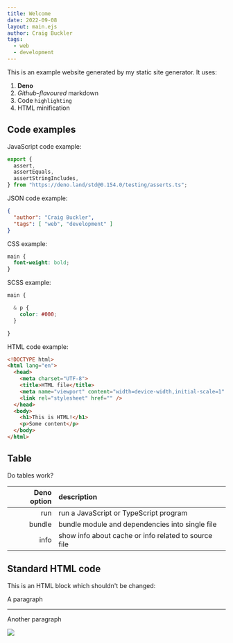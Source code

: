 ```yaml
---
title: Welcome
date: 2022-09-08
layout: main.ejs
author: Craig Buckler
tags:
  - web
  - development
---
```


This is an example website generated by my static site generator. It uses:

1. **Deno**
1. *Github-flavoured* markdown
1. Code `highlighting`
1. HTML minification

## Code examples

JavaScript code example:

```js
export {
  assert,
  assertEquals,
  assertStringIncludes,
} from "https://deno.land/std@0.154.0/testing/asserts.ts";
```

JSON code example:

```json
{
  "author": "Craig Buckler",
  "tags": [ "web", "development" ]
}
```

CSS example:

```css
main {
  font-weight: bold;
}
```

SCSS example:

```scss
main {

  & p {
    color: #000;
  }

}
```

HTML code example:

```html
<!DOCTYPE html>
<html lang="en">
  <head>
    <meta charset="UTF-8">
    <title>HTML file</title>
    <meta name="viewport" content="width=device-width,initial-scale=1" />
    <link rel="stylesheet" href="" />
  </head>
  <body>
    <h1>This is HTML!</h1>
    <p>Some content</p>
  </body>
</html>
```

## Table

Do tables work?

|Deno option|description|
|-:|:-|
|run|run a JavaScript or TypeScript program|
|bundle|bundle module and dependencies into single file|
|info|show info about cache or info related to source file|


## Standard HTML code

This is an HTML block which shouldn't be changed:

<section id="testsection">
  <p class="topic">A paragraph</p>
  <hr />
  <p class="topic">Another paragraph</p>
  <img src="myimage.png" />
</section>
